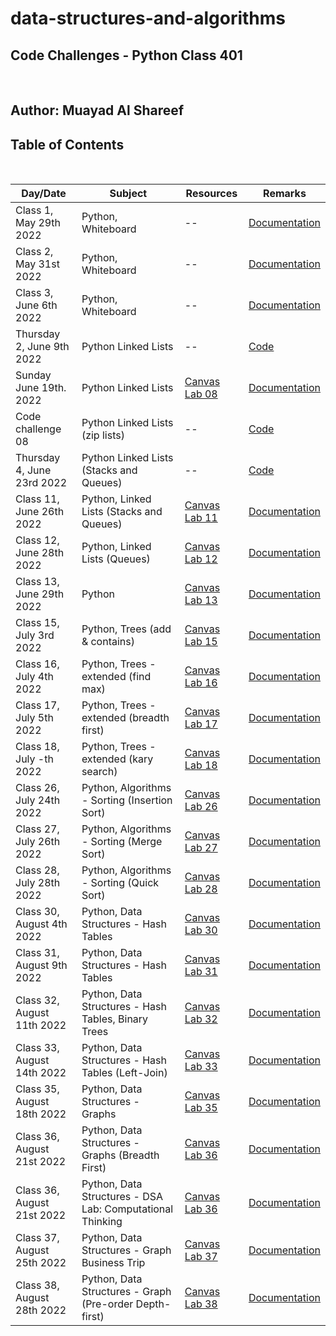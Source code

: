# data-structures-and-algorithms

## **Code Challenges - Python Class 401**

</br>

## **Author: Muayad Al Shareef**

## Table of Contents

</br>

| Day/Date                   | Subject                                                   | Resources                                                                            | Remarks                                                                       |
|----------------------------|-----------------------------------------------------------|--------------------------------------------------------------------------------------|-------------------------------------------------------------------------------|
| Class 1, May 29th 2022     | Python, Whiteboard                                        | --                                                                                   | [Documentation](./Documentation/reverse_array/reverse_array.md)               |
| Class 2, May 31st 2022     | Python, Whiteboard                                        | --                                                                                   | [Documentation](./Documentation/array_insert_shift/array_insert_shift.md)     |
| Class 3, June 6th 2022     | Python, Whiteboard                                        | --                                                                                   | [Documentation](./Documentation/array_binary_search/README.md)                |
| Thursday 2, June 9th 2022  | Python Linked Lists                                       | --                                                                                   | [Code](data_structures_py/linked_list/README.md)                              |
| Sunday June 19th. 2022     | Python Linked Lists                                       | [Canvas Lab 08](https://canvas.instructure.com/courses/4839248/assignments/30188570) | [Documentation](Documentation/linked_list_zip/linked_list_zip.md)             |
| Code challenge 08          | Python Linked Lists (zip lists)                           | --                                                                                   | [Code](./Documentation/linked_list_zip.md)                                    |
| Thursday 4, June 23rd 2022 | Python Linked Lists (Stacks and Queues)                   | --                                                                                   | [Code](./Documentation/stack_and_queue/stack_and_queue.md)                    |
| Class 11, June 26th 2022   | Python, Linked Lists (Stacks and Queues)                  | [Canvas Lab 11](https://canvas.instructure.com/courses/4839248/assignments/30188573) | [Documentation](./Documentation/stack_queue_pseudo/README.md)                 |
| Class 12, June 28th 2022   | Python, Linked Lists (Queues)                             | [Canvas Lab 12](https://canvas.instructure.com/courses/4839248/assignments/30188574) | [Documentation](./Documentation/stack_queue_animal_shelter/README.md)         |
| Class 13, June 29th 2022   | Python                                                    | [Canvas Lab 13](https://canvas.instructure.com/courses/4839248/assignments/30188575) | [Documentation](./Documentation/stack_queue_brackets/stack_queue_brackets.md) |
| Class 15, July 3rd 2022    | Python, Trees (add & contains)                            | [Canvas Lab 15](https://canvas.instructure.com/courses/4839248/assignments/30188577) | [Documentation](./Documentation/trees/README.md)                              |
| Class 16, July 4th 2022    | Python, Trees - extended (find max)                       | [Canvas Lab 16](https://canvas.instructure.com/courses/4839248/assignments/30188578) | [Documentation](./Documentation/trees/README.md)                              |
| Class 17, July 5th 2022    | Python, Trees - extended (breadth first)                  | [Canvas Lab 17](https://canvas.instructure.com/courses/4839248/assignments/30188579) | [Documentation](./Documentation/trees_breadth_first/README.md)                |
| Class 18, July -th 2022    | Python, Trees - extended (kary search)                    | [Canvas Lab 18](https://canvas.instructure.com/courses/4839248/assignments/30188580) | [Documentation](./Documentation/tree_fizz_buzz/README.md)                     |
| Class 26, July 24th 2022   | Python, Algorithms - Sorting (Insertion Sort)             | [Canvas Lab 26](https://canvas.instructure.com/courses/4839248/assignments/30188582) | [Documentation](./Documentation/Algorithms/insertion_sort/insertion_sort.md)  |
| Class 27, July 26th 2022   | Python, Algorithms - Sorting (Merge Sort)                 | [Canvas Lab 27](https://canvas.instructure.com/courses/4839248/assignments/30188583) | [Documentation](./Documentation/Algorithms/merge_sort/merge_sort.md)          |
| Class 28, July 28th 2022   | Python, Algorithms - Sorting (Quick Sort)                 | [Canvas Lab 28](https://canvas.instructure.com/courses/4839248/assignments/30188584) | [Documentation](./Documentation/Algorithms/quick_sort/quick_sort.md)          |
| Class 30, August 4th 2022  | Python, Data Structures - Hash Tables                     | [Canvas Lab 30](https://canvas.instructure.com/courses/4839248/assignments/30188586) | [Documentation](Documentation/Hash_Tables/hash_tables.md)                     |
| Class 31, August 9th 2022  | Python, Data Structures - Hash Tables                     | [Canvas Lab 31](https://canvas.instructure.com/courses/4839248/assignments/30188587) | [Documentation](Documentation/Hash_Tables/hashmap_repeated_word.md)           |
| Class 32, August 11th 2022 | Python, Data Structures - Hash Tables, Binary Trees       | [Canvas Lab 32](https://canvas.instructure.com/courses/4839248/assignments/30188588) | [Documentation](Documentation/Hash_Tables/tree_intersection.md)               |
| Class 33, August 14th 2022 | Python, Data Structures - Hash Tables (Left-Join)         | [Canvas Lab 33](https://canvas.instructure.com/courses/4839248/assignments/30188589) | [Documentation](Documentation/Hash_Tables/hashmap_left_join.md)               |
| Class 35, August 18th 2022 | Python, Data Structures - Graphs                          | [Canvas Lab 35](https://canvas.instructure.com/courses/4839248/assignments/30188589) | [Documentation](Documentation/Graphs/graphs.md)                               |
| Class 36, August 21st 2022 | Python, Data Structures - Graphs (Breadth First)          | [Canvas Lab 36](https://canvas.instructure.com/courses/4839248/assignments/30188592) | [Documentation](Documentation/Graphs/graphs.md)                               |
| Class 36, August 21st 2022 | Python, Data Structures - DSA Lab: Computational Thinking | [Canvas Lab 36](https://canvas.instructure.com/courses/4839248/assignments/30188592) | [Documentation](Documentation/Labs/computational_thinking.md)                 |
| Class 37, August 25th 2022 | Python, Data Structures - Graph Business Trip             | [Canvas Lab 37](https://canvas.instructure.com/courses/4839248/assignments/30188593) | [Documentation](Documentation/Graphs/graph_business_trip.md)                  |
| Class 38, August 28th 2022 | Python, Data Structures - Graph (Pre-order Depth-first)   | [Canvas Lab 38](https://canvas.instructure.com/courses/4839248/assignments/30188594) | [Documentation](Documentation/Graphs/graphs_depth_first.md)                   |
